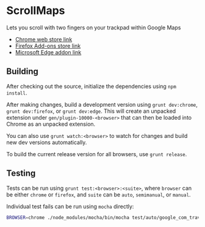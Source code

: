 # ScrollMaps
Lets you scroll with two fingers on your trackpad within Google Maps

- [Chrome web store link](https://chrome.google.com/webstore/detail/scrollmaps/jifommjndpnefcfplgnbhabocomgdjjg)
- [Firefox Add-ons store link](https://addons.mozilla.org/en-US/firefox/addon/scrollmaps)
- [Microsoft Edge addon link](https://microsoftedge.microsoft.com/addons/detail/scrollmaps/mdhhlgkmnlaiofbbemcmigjleiiefmga)

## Building

After checking out the source, initialize the dependencies using `npm install`.

After making changes, build a development version using `grunt dev:chrome`, `grunt dev:firefox`, or `grunt dev:edge`. This will create an unpacked extension under `gen/plugin-10000-<browser>` that can then be loaded into Chrome as an unpacked extension.

You can also use `grunt watch:<browser>` to watch for changes and build new dev versions automatically.

To build the current release version for all browsers, use `grunt release`.

## Testing

Tests can be run using `grunt test:<browser>:<suite>`, where `browser` can be either `chrome` or `firefox`, and `suite` can be
`auto`, `semimanual`, or `manual`.

Individual test fails can be run using `mocha` directly:

```sh
BROWSER=chrome ./node_modules/mocha/bin/mocha test/auto/google_com_travel.js
```
